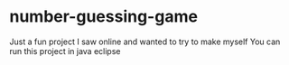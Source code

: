 # number-guessing-game
Just a fun project I saw online and wanted to try to make myself
You can run this project in java eclipse
